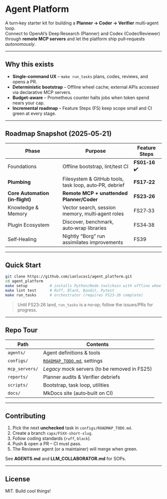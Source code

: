 # Agent Platform

A turn‑key starter kit for building a **Planner → Coder → Verifier** multi‑agent loop.  
Connect to OpenAI’s Deep Research (Planner) and Codex (Coder/Reviewer) through **remote MCP servers** and let the platform ship pull‑requests *autonomously*.

---

## Why this exists

* **Single‑command UX** – `make run_tasks` plans, codes, reviews, and opens a PR.  
* **Deterministic bootstrap** – Offline wheel cache; external APIs accessed via declarative MCP servers.  
* **Budget‑aware** – Prometheus counter halts jobs when token spend nears your cap.  
* **Incremental roadmap** – Feature Steps (FS) keep scope small and CI green at every stage.

---

## Roadmap Snapshot (2025‑05‑21)

| Phase | Purpose | Feature Steps |
|-------|---------|---------------|
| Foundations | Offline bootstrap, lint/test CI | **FS01‑16** ✔️ |
| **Plumbing** | Filesystem & GitHub tools, task loop, auto‑PR, debrief | **FS17‑22** |
| **Core Automation (in‑flight)** | **Remote MCP + unattended Planner/Coder** | **FS23‑26** |
| Knowledge & Memory | Vector search, session memory, multi‑agent roles | FS27‑33 |
| Plugin Ecosystem | Discover, benchmark, auto‑wrap libraries | FS34‑38 |
| Self‑Healing | Nightly “Borg” run assimilates improvements | FS39 |

---

## Quick Start

```bash
git clone https://github.com/ianlucas1/agent_platform.git
cd agent_platform
make setup          # installs Python/Node toolchain with offline wheels
make lint test      # Ruff, Black, Bandit, Pytest
make run_tasks      # orchestrator (requires FS23‑26 complete)
```

> Until FS23‑26 land, `run_tasks` is a no‑op; follow the issues/PRs for progress.

---

## Repo Tour

| Path | Contents |
|------|----------|
| `agents/` | Agent definitions & tools |
| `configs/` | [`ROADMAP_TODO.md`](configs/ROADMAP_TODO.md), settings |
| `mcp_servers/` | *Legacy* mock servers (to be removed in FS25) |
| `reports/` | Planner audits & Verifier debriefs |
| `scripts/` | Bootstrap, task loop, utilities |
| `docs/` | MkDocs site (auto‑built on CI) |

---

## Contributing

1. Pick the next **unchecked** task in `configs/ROADMAP_TODO.md`.  
2. Create a branch `capx/FSXX-short-slug`.  
3. Follow coding standards (`ruff`, `black`).  
4. Push & open a PR – CI must pass.  
5. The Reviewer agent (or a maintainer) will merge when green.

See **AGENTS.md** and **LLM_COLLABORATOR.md** for SOPs.

---

## License

MIT. Build cool things!
